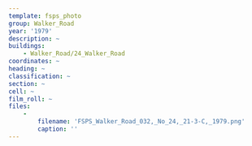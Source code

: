 ```yaml
---
template: fsps_photo
group: Walker_Road
year: '1979'
description: ~
buildings:
    - Walker_Road/24_Walker_Road
coordinates: ~
heading: ~
classification: ~
section: ~
cell: ~
film_roll: ~
files:
    -
        filename: 'FSPS_Walker_Road_032,_No_24,_21-3-C,_1979.png'
        caption: ''
---
```


